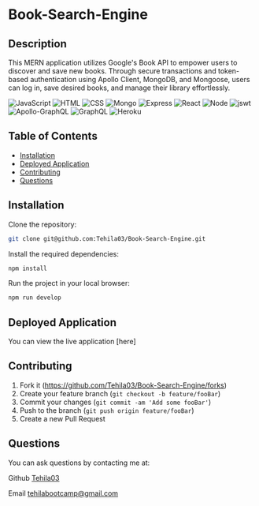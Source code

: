 # Book-Search-Engine

## Description

This MERN application utilizes Google's Book API to empower users to discover and save new books. Through secure transactions and token-based authentication using Apollo Client, MongoDB, and Mongoose, users can log in, save desired books, and manage their library effortlessly.

![JavaScript](https://img.shields.io/badge/JavaScript-F7DF1E?style=for-the-badge&logo=javascript&logoColor=black)
![HTML](https://img.shields.io/badge/HTML5-E34F26?style=for-the-badge&logo=html5&logoColor=white)
![CSS](https://img.shields.io/badge/CSS3-1572B6?style=for-the-badge&logo=css3&logoColor=white)
![Mongo](https://img.shields.io/badge/MongoDB-4EA94B?style=for-the-badge&logo=mongodb&logoColor=white)
![Express](https://img.shields.io/badge/Express.js-404D59?style=for-the-badge)
![React](https://img.shields.io/badge/React-20232A?style=for-the-badge&logo=react&logoColor=61DAFB)
![Node](https://img.shields.io/badge/Node.js-43853D?style=for-the-badge&logo=node.js&logoColor=white)
![jswt](https://img.shields.io/badge/json%20web%20tokens-323330?style=for-the-badge&logo=json-web-tokens&logoColor=pink)
![Apollo-GraphQL](https://img.shields.io/badge/-ApolloGraphQL-311C87?style=for-the-badge&logo=apollo-graphql)
![GraphQL](https://img.shields.io/badge/-GraphQL-E10098?style=for-the-badge&logo=graphql&logoColor=white)
![Heroku](https://img.shields.io/badge/Heroku-430098?style=for-the-badge&logo=heroku&logoColor=white)

## Table of Contents

- [Installation](#installation)
- [Deployed Application](#deployed-application)
- [Contributing](#contributing)
- [Questions](#questions)

## Installation

Clone the repository:

```sh
git clone git@github.com:Tehila03/Book-Search-Engine.git
```

Install the required dependencies:

```sh
npm install
```

Run the project in your local browser:

```sh
npm run develop
```

## Deployed Application

You can view the live application
[here]

## Contributing

1. Fork it (<https://github.com/Tehila03/Book-Search-Engine/forks>)
2. Create your feature branch (`git checkout -b feature/fooBar`)
3. Commit your changes (`git commit -am 'Add some fooBar'`)
4. Push to the branch (`git push origin feature/fooBar`)
5. Create a new Pull Request

## Questions

You can ask questions by contacting me at:

Github [Tehila03](https://github.com/Tehila03)

Email tehilabootcamp@gmail.com
